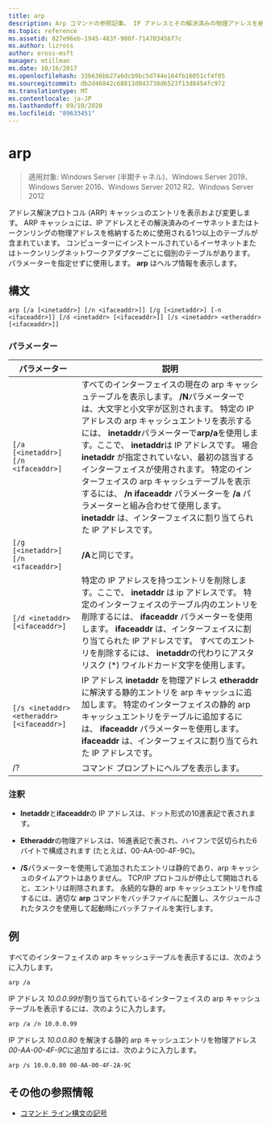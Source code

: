 ```yaml
---
title: arp
description: Arp コマンドの参照記事。 IP アドレスとその解決済みの物理アドレスを格納するために使用されるアドレス解決プロトコル (arp) キャッシュ内のエントリを表示および変更します。
ms.topic: reference
ms.assetid: 827e96eb-1945-483f-980f-714703456f7c
ms.author: lizross
author: eross-msft
manager: mtillman
ms.date: 10/16/2017
ms.openlocfilehash: 33b636bb27a6dcb9bc5d744e164fb16051cf4f05
ms.sourcegitcommit: db2d46842c68813d043738d6523f13d8454fc972
ms.translationtype: MT
ms.contentlocale: ja-JP
ms.lasthandoff: 09/10/2020
ms.locfileid: "89633451"
---
```

# <a name="arp"></a>arp

> 適用対象: Windows Server (半期チャネル)、Windows Server 2019、Windows Server 2016、Windows Server 2012 R2、Windows Server 2012

アドレス解決プロトコル (ARP) キャッシュのエントリを表示および変更します。 ARP キャッシュには、IP アドレスとその解決済みのイーサネットまたはトークンリングの物理アドレスを格納するために使用される1つ以上のテーブルが含まれています。 コンピューターにインストールされているイーサネットまたはトークンリングネットワークアダプターごとに個別のテーブルがあります。 パラメーターを指定せずに使用します。 **arp** はヘルプ情報を表示します。

## <a name="syntax"></a>構文

```
arp [/a [<inetaddr>] [/n <ifaceaddr>]] [/g [<inetaddr>] [-n <ifaceaddr>]] [/d <inetaddr> [<ifaceaddr>]] [/s <inetaddr> <etheraddr> [<ifaceaddr>]]
```

### <a name="parameters"></a>パラメーター

| パラメーター | 説明 |
| --------- | ----------- |
| `[/a [<inetaddr>] [/n <ifaceaddr>]` | すべてのインターフェイスの現在の arp キャッシュテーブルを表示します。 **/N**パラメーターでは、大文字と小文字が区別されます。 特定の IP アドレスの arp キャッシュエントリを表示するには、 **inetaddr**パラメーターで**arp/a**を使用します。ここで、 **inetaddr**は IP アドレスです。 場合 **inetaddr** が指定されていない、最初の該当するインターフェイスが使用されます。 特定のインターフェイスの arp キャッシュテーブルを表示するには、 **/n ifaceaddr** パラメーターを **/a** パラメーターと組み合わせて使用します。 **inetaddr** は、インターフェイスに割り当てられた IP アドレスです。 |
| `[/g [<inetaddr>] [/n <ifaceaddr>]` | **/A**と同じです。 |
| `[/d <inetaddr> [<ifaceaddr>]` | 特定の IP アドレスを持つエントリを削除します。ここで、 **inetaddr** は ip アドレスです。 特定のインターフェイスのテーブル内のエントリを削除するには、 **ifaceaddr** パラメーターを使用します。 **ifaceaddr** は、インターフェイスに割り当てられた IP アドレスです。 すべてのエントリを削除するには、 **inetaddr**の代わりにアスタリスク (*) ワイルドカード文字を使用します。 |
| `[/s <inetaddr> <etheraddr> [<ifaceaddr>]` | IP アドレス **inetaddr** を物理アドレス **etheraddr**に解決する静的エントリを arp キャッシュに追加します。 特定のインターフェイスの静的 arp キャッシュエントリをテーブルに追加するには、 **ifaceaddr** パラメーターを使用します。 **ifaceaddr** は、インターフェイスに割り当てられた IP アドレスです。 |
| /? | コマンド プロンプトにヘルプを表示します。 |

### <a name="remarks"></a>注釈

- **Inetaddr**と**ifaceaddr**の IP アドレスは、ドット形式の10進表記で表されます。

- **Etheraddr**の物理アドレスは、16進表記で表され、ハイフンで区切られた6バイトで構成されます (たとえば、00-AA-00-4F-9C)。

- **/S**パラメーターを使用して追加されたエントリは静的であり、arp キャッシュのタイムアウトはありません。 TCP/IP プロトコルが停止して開始されると、エントリは削除されます。 永続的な静的 arp キャッシュエントリを作成するには、適切な **arp** コマンドをバッチファイルに配置し、スケジュールされたタスクを使用して起動時にバッチファイルを実行します。

## <a name="examples"></a>例

すべてのインターフェイスの arp キャッシュテーブルを表示するには、次のように入力します。

```
arp /a
```

IP アドレス *10.0.0.99*が割り当てられているインターフェイスの arp キャッシュテーブルを表示するには、次のように入力します。

```
arp /a /n 10.0.0.99
```

IP アドレス *10.0.0.80* を解決する静的 arp キャッシュエントリを物理アドレス *00-AA-00-4F-9C*に追加するには、次のように入力します。

```
arp /s 10.0.0.80 00-AA-00-4F-2A-9C
```

## <a name="additional-references"></a>その他の参照情報

- [コマンド ライン構文の記号](command-line-syntax-key.md)
